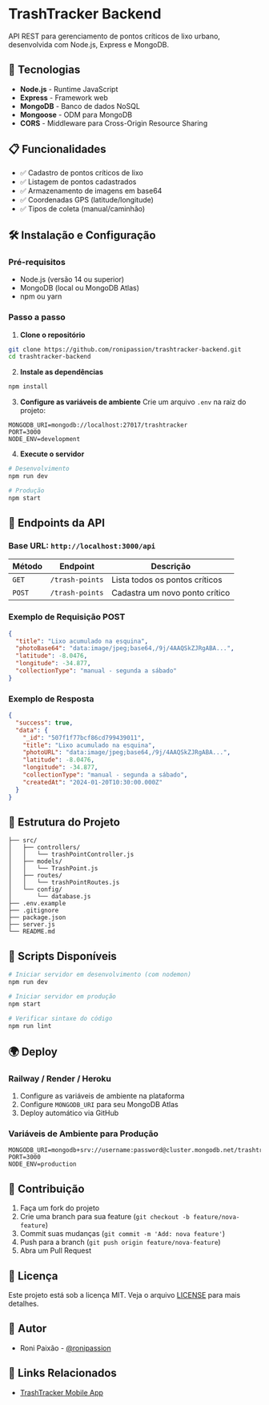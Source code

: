 # TrashTracker Backend

API REST para gerenciamento de pontos críticos de lixo urbano, desenvolvida com Node.js, Express e MongoDB.


## 🚀 Tecnologias

- **Node.js** - Runtime JavaScript
- **Express** - Framework web
- **MongoDB** - Banco de dados NoSQL
- **Mongoose** - ODM para MongoDB
- **CORS** - Middleware para Cross-Origin Resource Sharing

## 📋 Funcionalidades

- ✅ Cadastro de pontos críticos de lixo
- ✅ Listagem de pontos cadastrados
- ✅ Armazenamento de imagens em base64
- ✅ Coordenadas GPS (latitude/longitude)
- ✅ Tipos de coleta (manual/caminhão)

## 🛠️ Instalação e Configuração

### Pré-requisitos

- Node.js (versão 14 ou superior)
- MongoDB (local ou MongoDB Atlas)
- npm ou yarn

### Passo a passo

1. **Clone o repositório**
```bash
git clone https://github.com/ronipassion/trashtracker-backend.git
cd trashtracker-backend
```

2. **Instale as dependências**
```bash
npm install
```

3. **Configure as variáveis de ambiente**
Crie um arquivo `.env` na raiz do projeto:
```env
MONGODB_URI=mongodb://localhost:27017/trashtracker
PORT=3000
NODE_ENV=development
```

4. **Execute o servidor**
```bash
# Desenvolvimento
npm run dev

# Produção
npm start
```

## 📡 Endpoints da API

### Base URL: `http://localhost:3000/api`

| Método | Endpoint | Descrição |
|--------|----------|-----------|
| `GET` | `/trash-points` | Lista todos os pontos críticos |
| `POST` | `/trash-points` | Cadastra um novo ponto crítico |

### Exemplo de Requisição POST

```json
{
  "title": "Lixo acumulado na esquina",
  "photoBase64": "data:image/jpeg;base64,/9j/4AAQSkZJRgABA...",
  "latitude": -8.0476,
  "longitude": -34.877,
  "collectionType": "manual - segunda a sábado"
}
```

### Exemplo de Resposta

```json
{
  "success": true,
  "data": {
    "_id": "507f1f77bcf86cd799439011",
    "title": "Lixo acumulado na esquina",
    "photoURL": "data:image/jpeg;base64,/9j/4AAQSkZJRgABA...",
    "latitude": -8.0476,
    "longitude": -34.877,
    "collectionType": "manual - segunda a sábado",
    "createdAt": "2024-01-20T10:30:00.000Z"
  }
}
```

## 📁 Estrutura do Projeto

```
├── src/
│   ├── controllers/
│   │   └── trashPointController.js
│   ├── models/
│   │   └── TrashPoint.js
│   ├── routes/
│   │   └── trashPointRoutes.js
│   └── config/
│       └── database.js
├── .env.example
├── .gitignore
├── package.json
├── server.js
└── README.md
```

## 🔧 Scripts Disponíveis

```bash
# Iniciar servidor em desenvolvimento (com nodemon)
npm run dev

# Iniciar servidor em produção
npm start

# Verificar sintaxe do código
npm run lint
```

## 🌍 Deploy

### Railway / Render / Heroku

1. Configure as variáveis de ambiente na plataforma
2. Configure `MONGODB_URI` para seu MongoDB Atlas
3. Deploy automático via GitHub

### Variáveis de Ambiente para Produção

```env
MONGODB_URI=mongodb+srv://username:password@cluster.mongodb.net/trashtracker
PORT=3000
NODE_ENV=production
```

## 🤝 Contribuição

1. Faça um fork do projeto
2. Crie uma branch para sua feature (`git checkout -b feature/nova-feature`)
3. Commit suas mudanças (`git commit -m 'Add: nova feature'`)
4. Push para a branch (`git push origin feature/nova-feature`)
5. Abra um Pull Request

## 📝 Licença

Este projeto está sob a licença MIT. Veja o arquivo [LICENSE](LICENSE) para mais detalhes.

## 👥 Autor

- Roni Paixão - [@ronipassion](https://github.com/ronipassion/)

## 🔗 Links Relacionados

- [TrashTracker Mobile App](https://github.com/ronipassion/trashtracker-mobile)
